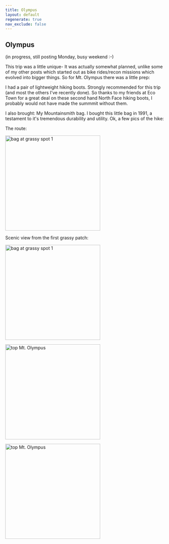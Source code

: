 ```yaml
---
title: Olympus
layout: default
regenerate: true
nav_exclude: false
---
```


## Olympus

(in progress, still posting Monday, busy weekend :-)

This trip was a little unique- It was actually somewhat planned, unlike some of my other posts which started out as bike rides/recon missions which evolved into bigger things.  So for Mt. Olympus there was a little prep:

I had a pair of lightweight hiking boots.  Strongly recommended for this trip (and most the others I've recently done).  So thanks to my friends at Eco Town for a great deal on these second hand North Face hiking boots, I probably would not have made the summmit without them.  

I also brought:  My Mountainsmith bag.  I bought this little bag in 1991, a testament to it's tremendous durability and utility.  Ok, a few pics of the hike:  

The route:  


<p><img src="../oahuv1/images/olympusroute.jpg"   alt="bag at grassy spot 1" height="300px" /></p>


Scenic view from the first grassy patch:

<p><img src="../oahuv1/images/olympusgrass1JPG"   alt="bag at grassy spot 1" height="300px" /></p>


<p><img src="../oahuv1/images/olympus1.JPG" alt="top Mt. Olympus" height="300px" /></p>

<p><img src="../oahuv1/images/olympus2.JPG" alt="top Mt. Olympus" height="300px" /></p>


<!--
<p>
<video width="320" height="240" controls>
<source src="../oahuv1/images/kaala.webm" type="video/webm">
  Your browser does not support the video tag.
</video>
</p>
-->

